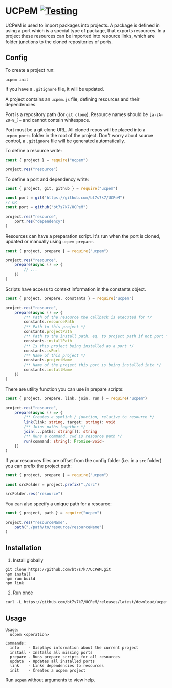 # UCPeM [![Testing](https://github.com/bt7s7k7/UCPeM/workflows/Testing/badge.svg)](https://github.com/bt7s7k7/UCPeM/actions?query=workflow%3ATesting)
UCPeM is used to import packages into projects. A package is defined in using a port which is a special type of package, that exports resources. In a project these resources can be imported into resource links, which are folder junctions to the cloned repositories of ports. 

## Config
To create a project run: 
```
ucpem init
```
If you have a `.gitignore` file, it will be updated.

A project contains an `ucpem.js` file, defining resources and their dependencies. 

Port is a repository path (for `git clone`). Resource names should be `[a-zA-Z0-9_]+` and cannot contain whitespace.

Port must be a git clone URL. All cloned repos will be placed into a `ucpem_ports` folder in the root of the project. Don't worry about source control, a `.gitignore` file will be generated automatically.

To define a resource write:
```js
const { project } = require("ucpem")

project.res("resource")
```

To define a port and dependency write:
```js
const { project, git, github } = require("ucpem")

const port = git("https://github.com/bt7s7k7/UCPeM")
// OR
const port = github("bt7s7k7/UCPeM")

project.res("resource",
    port.res("dependency")
)
```

Resources can have a preparation script. It's run when the port is cloned, updated or manually using `ucpem prepare`. 
```js
const { project, prepare } = require("ucpem")

project.res("resource",
    prepare(async () => {
        // ...
    })
)
```

Scripts have access to context information in the constants object.
```js
const { project, prepare, constants } = require("ucpem")

project.res("resource",
    prepare(async () => {
        /** Path of the resource the callback is executed for */
        constants.resourcePath
        /** Path to this project */
        constants.projectPath
        /** Path to the install path, eq. to project path if not port */
        constants.installPath
        /** Is this project being installed as a port */
        constants.isPort
        /** Name of this project */
        constants.projectName
        /** Name of the project this port is being installed into */
        constants.installName
    })
)
```

There are utility function you can use in prepare scripts:
```ts
const { project, prepare, link, join, run } = require("ucpem")

project.res("resource",
    prepare(async () => {
        /** Creates a symlink / junction, relative to resource */
        link(link: string, target: string): void
        /** Joins paths together */
        join(...paths: string[]): string
        /** Runs a command, cwd is resource path */
        run(command: string): Promise<void>
    })
)
```

If your resources files are offset from the config folder (i.e. in a `src` folder) you can prefix the project path:
```js
const { project, prepare } = require("ucpem")

const srcFolder = project.prefix("./src")

srcFolder.res("resource")
```

You can also specify a unique path for a resource:
```js
const { project, path } = require("ucpem")

project.res("resourceName",
    path("./path/to/resource/resourceName")
)
```

## Installation
1. Install globally
```
git clone https://github.com/bt7s7k7/UCPeM.git
npm install
npm run build
npm link
```
2. Run once
```html
curl -L https://github.com/bt7s7k7/UCPeM/releases/latest/download/ucpem.js | node - <arguments>
```
## Usage
```
Usage:
  ucpem <operation>

Commands:
  info    - Displays information about the current project
  install - Installs all missing ports
  prepare - Runs prepare scripts for all resources
  update  - Updates all installed ports
  link    - Links dependencies to resources
  init    - Creates a ucpem project
```
Run `ucpem` without arguments to view help.